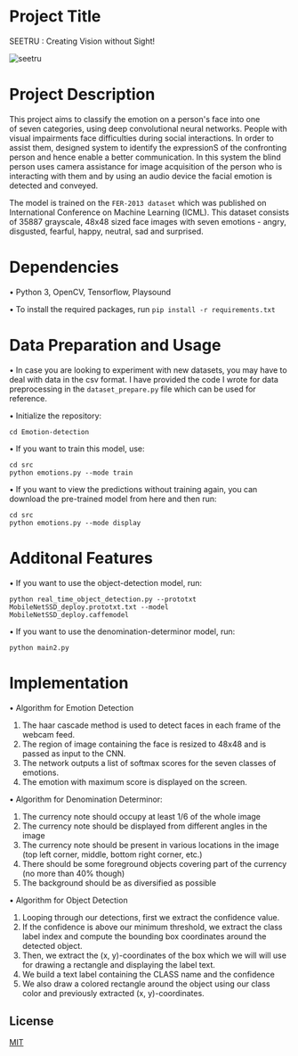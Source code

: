 
# Project Title

SEETRU : Creating Vision without Sight! 

![seetru](https://user-images.githubusercontent.com/77536386/170880487-8bfe6077-909c-4418-8b1b-6db8e0e78371.png)


# Project Description

This project aims to classify the emotion on a person's face into one of seven categories, using deep convolutional neural networks. People with visual impairments face difficulties during social interactions. In order to assist them, designed system to identify the expressionS of the confronting person and hence enable a better communication. In this system the blind person uses camera assistance for image acquisition of the person who is interacting with them and by using an audio device the facial emotion is detected and conveyed. 

The model is trained on the `FER-2013 dataset` which was published on International Conference on Machine Learning (ICML). This dataset consists of 35887 grayscale, 48x48 sized face images with seven emotions - angry, disgusted, fearful, happy, neutral, sad and surprised.

# Dependencies

• Python 3, OpenCV, Tensorflow, Playsound

• To install the required packages, run `pip install -r requirements.txt`

# Data Preparation and Usage

• In case you are looking to experiment with new datasets, you may have to deal with data in the csv format. I have provided the code I wrote for data preprocessing in the `dataset_prepare.py` file which can be used for reference.

• Initialize the repository:

`cd Emotion-detection`

• If you want to train this model, use:

`cd src`                                                                                                                                                                                                                                                                                                                                                                                                                                                     
`python emotions.py --mode train`

• If you want to view the predictions without training again, you can download the pre-trained model from here and then run:

`cd src`   
`python emotions.py --mode display`

# Additonal Features

• If you want to use the object-detection model, run:

`python real_time_object_detection.py --prototxt MobileNetSSD_deploy.prototxt.txt --model MobileNetSSD_deploy.caffemodel`

• If you want to use the denomination-determinor model, run:

`python main2.py`


# Implementation

• Algorithm for Emotion Detection

1. The haar cascade method is used to detect faces in each frame of the webcam feed.
2. The region of image containing the face is resized to 48x48 and is passed as input to the CNN. 
3. The network outputs a list of softmax scores for the seven classes of emotions.
4. The emotion with maximum score is displayed on the screen.

• Algorithm for Denomination Determinor:

1. The currency note should occupy at least 1/6 of the whole image
2. The currency note should be displayed from different angles in the image
3. The currency note should be present in various locations in the image (top left corner, middle, bottom right corner, etc.)
4. There should be some foreground objects covering part of the currency (no more than 40% though)
5. The background should be as diversified as possible


• Algorithm for Object Detection

1. Looping through our detections, first we extract the confidence value.
2. If the confidence is above our minimum threshold, we extract the class label index and compute the bounding box coordinates around the detected object.
3. Then, we extract the (x, y)-coordinates of the box which we will will use for drawing a rectangle and displaying the label text.
4. We build a text label containing the CLASS name and the confidence
5. We also draw a colored rectangle around the object using our class color and previously extracted (x, y)-coordinates.





## License

[MIT](https://choosealicense.com/licenses/mit/)

